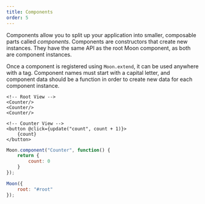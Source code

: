 ```yaml
---
title: Components
order: 5
---
```


Components allow you to split up your application into smaller, composable parts called _components_. Components are constructors that create new instances. They have the same API as the root Moon component, as both are component instances.

Once a component is registered using `Moon.extend`, it can be used anywhere with a tag. Component names must start with a capital letter, and component data should be a function in order to create new data for each component instance.

```mvl
<!-- Root View -->
<Counter/>
<Counter/>
<Counter/>
```

```mvl
<!-- Counter View -->
<button @click={update("count", count + 1)}>
	{count}
</button>
```

```js
Moon.component("Counter", function() {
	return {
		count: 0
	}
});

Moon({
	root: "#root"
});
```

<div id="example-components-definition" class="example"></div>

<script>
	Moon.extend("Counter", function() {
		return {
			view: "<button @click={update(\"count\", count + 1)}>{count}</button>",
			count: 0
		}
	});

	Moon({
		root: "#example-components-definition",
		view: "<Counter/><Counter/><Counter/>"
	});
</script>
